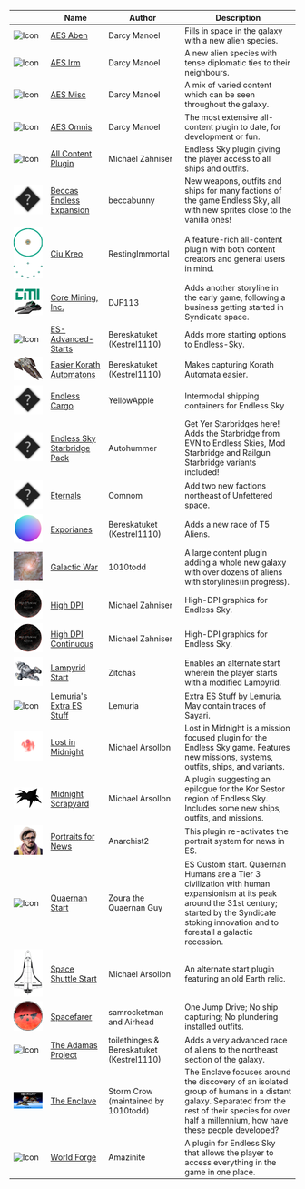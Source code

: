 
| | Name | Author | Description |
|-|------|--------|-------------|
| ![Icon](https://github.com/Adde-Endless-Sky/Aben/raw/c55404b7917273953fb28c059b33f7841c31cb09/icon.png) | [AES Aben](https://github.com/Adde-Endless-Sky/Aben/archive/c55404b7917273953fb28c059b33f7841c31cb09.zip) | Darcy Manoel | Fills in space in the galaxy with a new alien species. |
| ![Icon](https://github.com/Adde-Endless-Sky/Irm/raw/908fe1bbb65ecad6236f770e0a61db731a4fec9f/icon.png) | [AES Irm](https://github.com/Adde-Endless-Sky/Irm/archive/908fe1bbb65ecad6236f770e0a61db731a4fec9f.zip) | Darcy Manoel | A new alien species with tense diplomatic ties to their neighbours. |
| ![Icon](https://github.com/Adde-Endless-Sky/Misc/raw/55fef4947646300bb7c0e18098814abe21676d9c/icon.png) | [AES Misc](https://github.com/Adde-Endless-Sky/Misc/archive/55fef4947646300bb7c0e18098814abe21676d9c.zip) | Darcy Manoel | A mix of varied content which can be seen throughout the galaxy. |
| ![Icon](https://github.com/Adde-Endless-Sky/-Omnis/raw/e46d31c4f4563636862e71b3551cad8a99fd0842/icon.png) | [AES Omnis](https://github.com/Adde-Endless-Sky/-Omnis/archive/e46d31c4f4563636862e71b3551cad8a99fd0842.zip) | Darcy Manoel | The most extensive all-content plugin to date, for development or fun. |
| ![Icon](https://github.com/endless-sky/all-content-plugin/raw/v0.9.14/icon.png) | [All Content Plugin](https://github.com/endless-sky/all-content-plugin/archive/refs/tags/v0.9.14.zip) | Michael Zahniser | Endless Sky plugin giving the player access to all ships and outfits. |
| ![Icon](https://raw.githubusercontent.com/endless-sky/endless-sky/master/images/outfit/unknown.png) | [Beccas Endless Expansion](https://github.com/beccabunny/Beccas-Endless-Expansion/archive/refs/tags/1.2.0.zip) | beccabunny | New weapons, outfits and ships for many factions of the game Endless Sky, all with new sprites close to the vanilla ones! |
| ![Icon](https://github.com/RestingImmortal/Ciu-Kreo/raw/fe137a8624b8e875782ca9b5e3efeeae58d6f365/icon.png) | [Ciu Kreo](https://github.com/RestingImmortal/Ciu-Kreo/archive/fe137a8624b8e875782ca9b5e3efeeae58d6f365.zip) | RestingImmortal | A feature-rich all-content plugin with both content creators and general users in mind. |
| ![Icon](https://github.com/DJF113/Core-Mining-Inc/raw/v0.1.8/icon.png) | [Core Mining, Inc.](https://github.com/DJF113/Core-Mining-Inc/archive/refs/tags/v0.1.8.zip) | DJF113 | Adds another storyline in the early game, following a business getting started in Syndicate space. |
| ![Icon](https://github.com/kestrel1110/ES-Advanced-Starts/raw/1.2/icon.jpg) | [ES-Advanced-Starts](https://github.com/kestrel1110/ES-Advanced-Starts/archive/1.2.zip) | Bereskatuket (Kestrel1110) | Adds more starting options to Endless-Sky. |
| ![Icon](https://github.com/kestrel1110/Easier-Korath-Automatons/raw/1.0.0/icon.png) | [Easier Korath Automatons](https://github.com/kestrel1110/Easier-Korath-Automatons/archive/1.0.0.zip) | Bereskatuket (Kestrel1110) | Makes capturing Korath Automata easier. |
| ![Icon](https://raw.githubusercontent.com/endless-sky/endless-sky/master/images/outfit/unknown.png) | [Endless Cargo](https://bitbucket.org/YellowApple/endless-cargo/get/v0.2.0.zip) | YellowApple | Intermodal shipping containers for Endless Sky |
| ![Icon](https://raw.githubusercontent.com/endless-sky/endless-sky/master/images/outfit/unknown.png) | [Endless Sky Starbridge Pack](https://github.com/Autohummer/Endless-Sky-Starbridge-Pack/archive/refs/tags/1.0.zip) | Autohummer | Get Yer Starbridges here! Adds the Starbridge from EVN to Endless Skies, Mod Starbridge and Railgun Starbridge variants included! |
| ![Icon](https://raw.githubusercontent.com/endless-sky/endless-sky/master/images/outfit/unknown.png) | [Eternals](https://github.com/comnom/Eternals/archive/7821c6eb70961e8e3927f7665f9f41394e42e97a.zip) | Comnom | Add two new factions northeast of Unfettered space. |
| ![Icon](https://github.com/kestrel1110/Exporianes/raw/2.2/icon.png) | [Exporianes](https://github.com/kestrel1110/Exporianes/archive/2.2.zip) | Bereskatuket (Kestrel1110) | Adds a new race of T5 Aliens. |
| ![Icon](https://raw.githubusercontent.com/1010todd/Galactic-War/8b7f50e9d0d7a8d2ec96c22f2f7af3ff9f549a78/icon.png) | [Galactic War](https://github.com/1010todd/Galactic-War/archive/8b7f50e9d0d7a8d2ec96c22f2f7af3ff9f549a78.zip) | 1010todd | A large content plugin adding a whole new galaxy with over dozens of aliens with storylines(in progress). |
| ![Icon](https://github.com/endless-sky/endless-sky-high-dpi/raw/v0.9.14/icon.png) | [High DPI](https://github.com/endless-sky/endless-sky-high-dpi/archive/refs/tags/v0.9.14.zip) | Michael Zahniser | High-DPI graphics for Endless Sky. |
| ![Icon](https://github.com/endless-sky/endless-sky-high-dpi/raw/8ce99f788157f3e40c6f79d2c390a9562ec11f93/icon.png) | [High DPI Continuous](https://github.com/endless-sky/endless-sky-high-dpi/archive/8ce99f788157f3e40c6f79d2c390a9562ec11f93.zip) | Michael Zahniser | High-DPI graphics for Endless Sky. |
| ![Icon](https://raw.githubusercontent.com/Zitchas/ES_Lampyrid_Start/v1.6/icon.png) | [Lampyrid Start](https://github.com/Zitchas/ES_Lampyrid_Start/releases/download/v1.6/Z_Lampyrid_Start.release.v1.6.zip) | Zitchas | Enables an alternate start wherein the player starts with a modified Lampyrid. |
| ![Icon](https://raw.githubusercontent.com/a-random-lemurian/Lemurias-Extra-ES-Stuff/v0.10.12/icon.png) | [Lemuria's Extra ES Stuff](https://github.com/a-random-lemurian/Lemurias-Extra-ES-Stuff/archive/refs/tags/v0.10.12.zip) | Lemuria | Extra ES Stuff by Lemuria. May contain traces of Sayari. |
| ![Icon](https://raw.githubusercontent.com/MidnightPlugins/Lost-in-Midnight/0.9.14.14.9/icon.png) | [Lost in Midnight](https://github.com/MidnightPlugins/Lost-in-Midnight/releases/download/0.9.14.14.9/Lost.in.Midnight-0.9.14.14.9.zip) | Michael Arsollon | Lost in Midnight is a mission focused plugin for the Endless Sky game. Features new missions, systems, outfits, ships, and variants. |
| ![Icon](https://raw.githubusercontent.com/MidnightPlugins/Midnight-Scrapyard/0.9.14.7.4/icon.png) | [Midnight Scrapyard](https://github.com/MidnightPlugins/Midnight-Scrapyard/releases/download/0.9.14.7.4/Midnight.Scrapyard-0.9.14.7.4.zip) | Michael Arsollon | A plugin suggesting an epilogue for the Kor Sestor region of Endless Sky. Includes some new ships, outfits, and missions. |
| ![Icon](https://github.com/Anarchist2/ES-news-portraits/raw/v1.0/icon.png) | [Portraits for News](https://github.com/Anarchist2/ES-news-portraits/archive/v1.0.zip) | Anarchist2 | This plugin re-activates the portrait system for news in ES. |
| ![Icon](https://raw.githubusercontent.com/samrocketman/QuaernanHardpointsCarries/e3bdb3941d978d7844d4007a466e9daad4e520ec/icon%402x.png) | [Quaernan Start](https://github.com/samrocketman/QuaernanHardpointsCarries/archive/e3bdb3941d978d7844d4007a466e9daad4e520ec.zip) | Zoura the Quaernan Guy | ES Custom start.  Quaernan Humans are a Tier 3 civilization with human expansionism at its peak around the 31st century; started by the Syndicate stoking innovation and to forestall a galactic recession. |
| ![Icon](https://raw.githubusercontent.com/MidnightPlugins/Space-Shuttle-Start/0.9.14.3/icon.png) | [Space Shuttle Start](https://github.com/MidnightPlugins/Space-Shuttle-Start/releases/download/0.9.14.3/Space.Shuttle.Start-0.9.14.3.zip) | Michael Arsollon | An alternate start plugin featuring an old Earth relic. |
| ![Icon](https://raw.githubusercontent.com/samrocketman/Spacefarer/4bf910898ca65d70232006a7cb8a1c3024cc656b/icon%402x.png) | [Spacefarer](https://github.com/samrocketman/Spacefarer/archive/4bf910898ca65d70232006a7cb8a1c3024cc656b.zip) | samrocketman and Airhead | One Jump Drive; No ship capturing; No plundering installed outfits. |
| ![Icon](https://github.com/kestrel1110/Adamas-Project/raw/v0.1.2/icon.png) | [The Adamas Project](https://github.com/kestrel1110/Adamas-Project/archive/v0.1.2.zip) | toilethinges & Bereskatuket (Kestrel1110) | Adds a very advanced race of aliens to the northeast section of the galaxy. |
| ![Icon](https://raw.githubusercontent.com/1010todd/The-Enclave/fb192c8a610705c18ba4325945ee05dca6cbd1f2/icon.png) | [The Enclave](https://github.com/1010todd/The-Enclave/archive/fb192c8a610705c18ba4325945ee05dca6cbd1f2.zip) | Storm Crow (maintained by 1010todd) | The Enclave focuses around the discovery of an isolated group of humans in a distant galaxy. Separated from the rest of their species for over half a millennium, how have these people developed? |
| ![Icon](https://github.com/EndlessSkyCommunity/world-forge/raw/288e81952a3736c81069e0023ab4db439fe1d0a7/icon.png) | [World Forge](https://github.com/EndlessSkyCommunity/world-forge/archive/288e81952a3736c81069e0023ab4db439fe1d0a7.zip) | Amazinite | A plugin for Endless Sky that allows the player to access everything in the game in one place. |